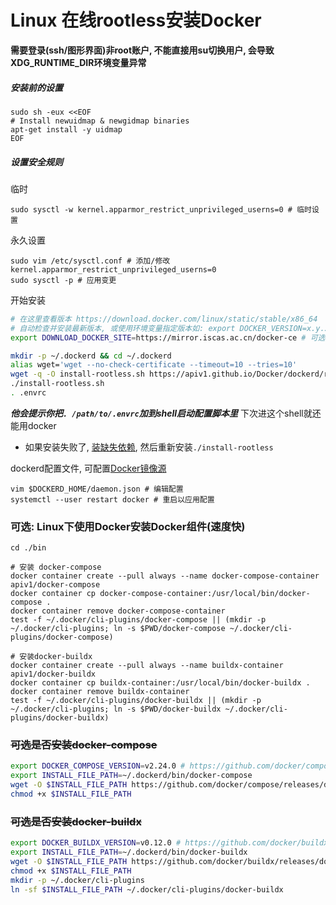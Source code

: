 # Linux 在线rootless安装Docker

**需要登录(ssh/图形界面)非root账户, 不能直接用su切换用户, 会导致XDG_RUNTIME_DIR环境变量异常**

##### 安装前的设置
```shell
sudo sh -eux <<EOF
# Install newuidmap & newgidmap binaries
apt-get install -y uidmap
EOF
```

##### 设置安全规则

临时
```shell
sudo sysctl -w kernel.apparmor_restrict_unprivileged_userns=0 # 临时设置
```

永久设置
```shell
sudo vim /etc/sysctl.conf # 添加/修改 kernel.apparmor_restrict_unprivileged_userns=0
sudo sysctl -p # 应用变更
```


开始安装
```bash
# 在这里查看版本 https://download.docker.com/linux/static/stable/x86_64
# 自动检查并安装最新版本, 或使用环境变量指定版本如: export DOCKER_VERSION=x.y.z
export DOWNLOAD_DOCKER_SITE=https://mirror.iscas.ac.cn/docker-ce # 可选， 使用镜像站点下载

mkdir -p ~/.dockerd && cd ~/.dockerd
alias wget='wget --no-check-certificate --timeout=10 --tries=10'
wget -q -O install-rootless.sh https://apiv1.github.io/Docker/dockerd/rootless/install-rootless.sh && chmod +x install-rootless.sh
./install-rootless.sh
. .envrc
```

***他会提示你把```. /path/to/.envrc```加到shell启动配置脚本里*** 下次进这个shell就还能用docker
* 如果安装失败了, [装缺失依赖](#安装前的设置), 然后重新安装```./install-rootless```

dockerd配置文件, 可配置[Docker镜像源](../../Mirrors/Docker镜像源.md)
```shell
vim $DOCKERD_HOME/daemon.json # 编辑配置
systemctl --user restart docker # 重启以应用配置
```

### 可选: Linux下使用Docker安装Docker组件(速度快)
```shell
cd ./bin

# 安装 docker-compose
docker container create --pull always --name docker-compose-container apiv1/docker-compose
docker container cp docker-compose-container:/usr/local/bin/docker-compose .
docker container remove docker-compose-container
test -f ~/.docker/cli-plugins/docker-compose || (mkdir -p ~/.docker/cli-plugins; ln -s $PWD/docker-compose ~/.docker/cli-plugins/docker-compose)

# 安装docker-buildx
docker container create --pull always --name buildx-container apiv1/docker-buildx
docker container cp buildx-container:/usr/local/bin/docker-buildx .
docker container remove buildx-container
test -f ~/.docker/cli-plugins/docker-buildx || (mkdir -p ~/.docker/cli-plugins; ln -s $PWD/docker-buildx ~/.docker/cli-plugins/docker-buildx)
```

### ~~可选是否安装docker-compose~~

```bash
export DOCKER_COMPOSE_VERSION=v2.24.0 # https://github.com/docker/compose/releases/latest
export INSTALL_FILE_PATH=~/.dockerd/bin/docker-compose
wget -O $INSTALL_FILE_PATH https://github.com/docker/compose/releases/download/$DOCKER_COMPOSE_VERSION/docker-compose-linux-$(uname -m)
chmod +x $INSTALL_FILE_PATH
```

### ~~可选是否安装docker-buildx~~

```bash
export DOCKER_BUILDX_VERSION=v0.12.0 # https://github.com/docker/buildx/releases
export INSTALL_FILE_PATH=~/.dockerd/bin/docker-buildx
wget -O $INSTALL_FILE_PATH https://github.com/docker/buildx/releases/download/$DOCKER_BUILDX_VERSION/buildx-$DOCKER_BUILDX_VERSION.linux-$(uname -m)
chmod +x $INSTALL_FILE_PATH
mkdir -p ~/.docker/cli-plugins
ln -sf $INSTALL_FILE_PATH ~/.docker/cli-plugins/docker-buildx
```
